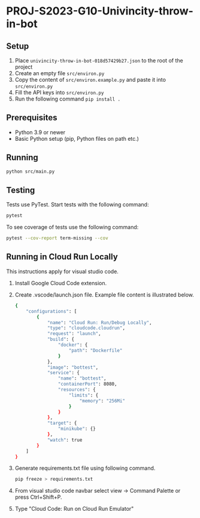 # PROJ-S2023-G10-Univincity-throw-in-bot

## Setup

1. Place `univincity-throw-in-bot-018d57429b27.json` to the root of the project
2. Create an empty file `src/environ.py`
3. Copy the content of `src/environ.example.py` and paste it into `src/environ.py`
4. Fill the API keys into `src/environ.py`
5. Run the following command `pip install .`

## Prerequisites

- Python 3.9 or newer
- Basic Python setup (pip, Python files on path etc.)

## Running

```bash
python src/main.py
```

## Testing

Tests use PyTest. Start tests with the following command:

```bash
pytest
```

To see coverage of tests use the following command:

```bash
pytest --cov-report term-missing --cov
```

## Running in Cloud Run Locally

This instructions apply for visual studio code.

1. Install Google Cloud Code extension.
2. Create .vscode/launch.json file. Example file content is illustrated below.

    ```bash
    {
        "configurations": [
            {
                "name": "Cloud Run: Run/Debug Locally",
                "type": "cloudcode.cloudrun",
                "request": "launch",
                "build": {
                    "docker": {
                        "path": "Dockerfile"
                    }
                },
                "image": "bottest",
                "service": {
                    "name": "bottest",
                    "containerPort": 8080,
                    "resources": {
                        "limits": {
                            "memory": "256Mi"
                        }
                    }
                },
                "target": {
                    "minikube": {}
                },
                "watch": true
            }
        ]
    }
    ```

3. Generate requirements.txt file using following command.

    ```bash
    pip freeze > requirements.txt
    ```

4. From visual studio code navbar select view -> Command Palette or press Ctrl+Shift+P.
5. Type "Cloud Code: Run on Cloud Run Emulator"
